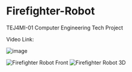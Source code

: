 # Firefighter-Robot
TEJ4MI-01 Computer Engineering Tech Project

Video Link: 

![image](https://github.com/PrecisionPilot/FIrefighter-Robot/assets/69162332/fa794f48-3a89-44b1-92d2-29395f6c25a3)

![Firefighter Robot Front](https://github.com/PrecisionPilot/FIrefighter-Robot/assets/69162332/96f7700a-8f7f-4580-b827-f7dff331c180)
![Firefighter Robot 3D](https://github.com/PrecisionPilot/FIrefighter-Robot/assets/69162332/eb3b6960-b070-4995-8b3d-6e155be6faab)
